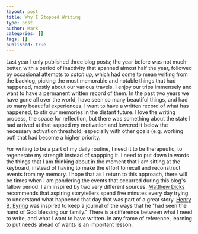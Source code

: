 ```yaml
---
layout: post
title: Why I Stopped Writing
type: post
author: Mark
categories: []
tags: []
published: true
---
```


Last year I only published three blog posts; the year before was not much better, with a period of inactivity that spanned almost half the year, followed by occasional attempts to *catch up*, which had come to mean writing from the backlog, picking the most memorable and notable things that had happened, mostly about our various travels.  I enjoy our trips immensely and want to have a permanent written record of them.  In the past two years we have gone all over the world, have seen so many beautiful things, and had so many beautiful experiences.  I want to have a written record of what has happened, to stir our memories in the distant future.  I love the writing process, the space for reflection, but there was something about the state I had arrived at that sapped my motivation and lowered it below the necessary activation threshold, especially with other goals (e.g. working out) that had become a higher priority.

For writing to be a part of my daily routine, I need it to be therapeutic, to regenerate my strength instead of sappping it.  I need to put down in words the things that I am thinking about in the moment that I am sitting at the keyboard, instead of having to make the effort to recall and reconstruct events from my memory.  I hope that as I return to this approach, there will be times when I am pondering the events that occurred during this blog's fallow period.  I am inspired by two very different sources.   [Matthew Dicks](http://www.slate.com/articles/podcasts/gist/2015/08/the_gist_storytelling_with_matthew_dicks_and_male_vocal_fry.html) recommends that aspiring storytellers spend five minutes every day trying to understand what happened that day that was part of a great story.  [Henry B. Eyring](https://www.lds.org/general-conference/2007/10/o-remember-remember) was inspired to keep a journal of the ways that he "had seen the hand of God blessing our family."  There is a difference between what I need to write, and what I want to have written.  In any frame of reference, learning to put needs ahead of wants is an important lesson.

